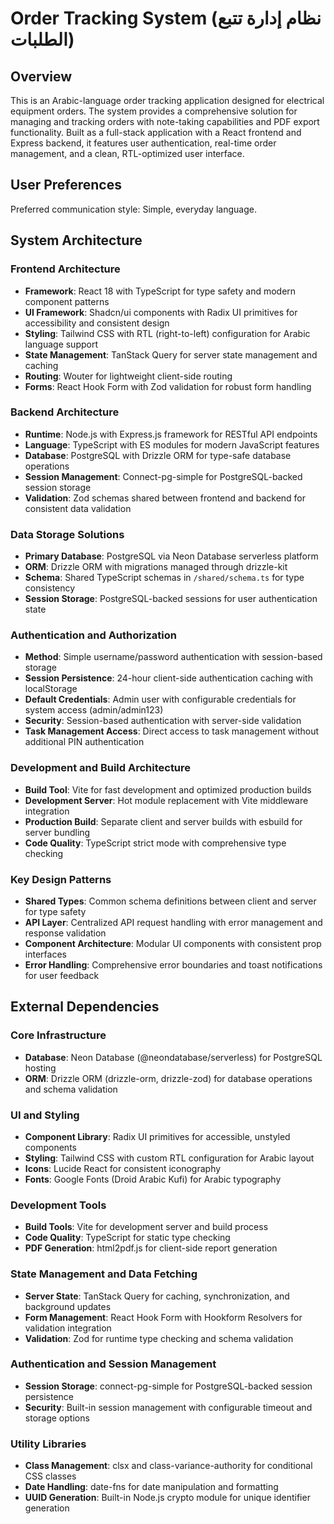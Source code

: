 # Order Tracking System (نظام إدارة تتبع الطلبات)

## Overview

This is an Arabic-language order tracking application designed for electrical equipment orders. The system provides a comprehensive solution for managing and tracking orders with note-taking capabilities and PDF export functionality. Built as a full-stack application with a React frontend and Express backend, it features user authentication, real-time order management, and a clean, RTL-optimized user interface.

## User Preferences

Preferred communication style: Simple, everyday language.

## System Architecture

### Frontend Architecture
- **Framework**: React 18 with TypeScript for type safety and modern component patterns
- **UI Framework**: Shadcn/ui components with Radix UI primitives for accessibility and consistent design
- **Styling**: Tailwind CSS with RTL (right-to-left) configuration for Arabic language support
- **State Management**: TanStack Query for server state management and caching
- **Routing**: Wouter for lightweight client-side routing
- **Forms**: React Hook Form with Zod validation for robust form handling

### Backend Architecture
- **Runtime**: Node.js with Express.js framework for RESTful API endpoints
- **Language**: TypeScript with ES modules for modern JavaScript features
- **Database**: PostgreSQL with Drizzle ORM for type-safe database operations
- **Session Management**: Connect-pg-simple for PostgreSQL-backed session storage
- **Validation**: Zod schemas shared between frontend and backend for consistent data validation

### Data Storage Solutions
- **Primary Database**: PostgreSQL via Neon Database serverless platform
- **ORM**: Drizzle ORM with migrations managed through drizzle-kit
- **Schema**: Shared TypeScript schemas in `/shared/schema.ts` for type consistency
- **Session Storage**: PostgreSQL-backed sessions for user authentication state

### Authentication and Authorization
- **Method**: Simple username/password authentication with session-based storage
- **Session Persistence**: 24-hour client-side authentication caching with localStorage
- **Default Credentials**: Admin user with configurable credentials for system access (admin/admin123)
- **Security**: Session-based authentication with server-side validation
- **Task Management Access**: Direct access to task management without additional PIN authentication

### Development and Build Architecture
- **Build Tool**: Vite for fast development and optimized production builds
- **Development Server**: Hot module replacement with Vite middleware integration
- **Production Build**: Separate client and server builds with esbuild for server bundling
- **Code Quality**: TypeScript strict mode with comprehensive type checking

### Key Design Patterns
- **Shared Types**: Common schema definitions between client and server for type safety
- **API Layer**: Centralized API request handling with error management and response validation
- **Component Architecture**: Modular UI components with consistent prop interfaces
- **Error Handling**: Comprehensive error boundaries and toast notifications for user feedback

## External Dependencies

### Core Infrastructure
- **Database**: Neon Database (@neondatabase/serverless) for PostgreSQL hosting
- **ORM**: Drizzle ORM (drizzle-orm, drizzle-zod) for database operations and schema validation

### UI and Styling
- **Component Library**: Radix UI primitives for accessible, unstyled components
- **Styling**: Tailwind CSS with custom RTL configuration for Arabic layout
- **Icons**: Lucide React for consistent iconography
- **Fonts**: Google Fonts (Droid Arabic Kufi) for Arabic typography

### Development Tools
- **Build Tools**: Vite for development server and build process
- **Code Quality**: TypeScript for static type checking
- **PDF Generation**: html2pdf.js for client-side report generation

### State Management and Data Fetching
- **Server State**: TanStack Query for caching, synchronization, and background updates
- **Form Management**: React Hook Form with Hookform Resolvers for validation integration
- **Validation**: Zod for runtime type checking and schema validation

### Authentication and Session Management
- **Session Storage**: connect-pg-simple for PostgreSQL-backed session persistence
- **Security**: Built-in session management with configurable timeout and storage options

### Utility Libraries
- **Class Management**: clsx and class-variance-authority for conditional CSS classes
- **Date Handling**: date-fns for date manipulation and formatting
- **UUID Generation**: Built-in Node.js crypto module for unique identifier generation